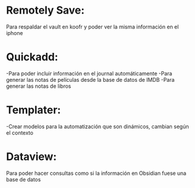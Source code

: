 # Remotely Save:
Para respaldar el vault en koofr y poder ver la misma información en el iphone

# Quickadd:
-Para poder incluir información en el journal automáticamente
-Para generar las notas de películas desde la base de datos de IMDB
-Para generar las notas de libros

# Templater:
-Crear modelos para la automatización que son dinámicos, cambian según el contexto

# Dataview:
Para poder hacer consultas como si la información en Obsidian fuese una base de datos
